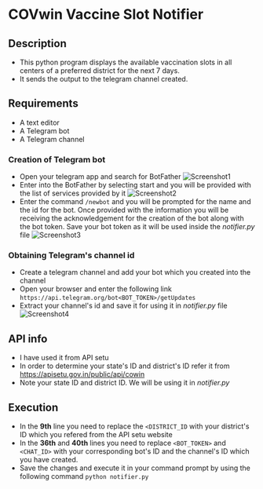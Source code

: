 # COVwin Vaccine Slot Notifier
## Description
+ This python program displays the available vaccination slots in all centers of a preferred district for the next 7 days.
+ It sends the output to the telegram channel created.
## Requirements
+ A text editor
+ A Telegram bot
+ A Telegram channel
### Creation of Telegram bot
+ Open your telegram app and search for BotFather
![Screenshot1](https://github.com/keeeeta/COVwin_VaccineSlotNotifier/blob/main/screenshots/photo_2021-05-28_10-59-15.jpg)
+ Enter into the BotFather by selecting start and you will be provided with the list of services provided by it
![Screenshot2](https://github.com/keeeeta/COVwin_VaccineSlotNotifier/blob/main/screenshots/photo_2021-05-28_10-58-58.jpg)
+ Enter the command `/newbot` and you will be prompted for the name and the id for the bot. Once provided with the information you will be receiving the acknowledgement for the creation of the bot along with the bot token. Save your bot token as it will be used inside the *notifier.py* file
![Screenshot3](https://github.com/keeeeta/COVwin_VaccineSlotNotifier/blob/main/screenshots/photo_2021-05-28_10-59-05.jpg)
### Obtaining Telegram's channel id
+ Create a telegram channel and add your bot which you created into the channel
+ Open your browser and enter the following link 
`https://api.telegram.org/bot<BOT_TOKEN>/getUpdates`
+ Extract your channel's id and save it for using it in *notifier.py* file
![Screenshot4](https://github.com/keeeeta/COVwin_VaccineSlotNotifier/blob/main/screenshots/recent1.PNG)
## API info
+ I have used it from API setu
+ In order to determine your state's ID and district's ID refer it from 
https://apisetu.gov.in/public/api/cowin
+ Note your state ID and district ID. We will be using it in *notifier.py*
## Execution
+ In the **9th** line you need to replace the `<DISTRICT_ID` with your district's ID which you refered from the API setu website
+ In the **36th** and **40th** lines you need to replace `<BOT_TOKEN>` and `<CHAT_ID>` with your corresponding bot's ID and the channel's ID which you have created.
+ Save the changes and execute it in your command prompt by using the following command `python notifier.py`
